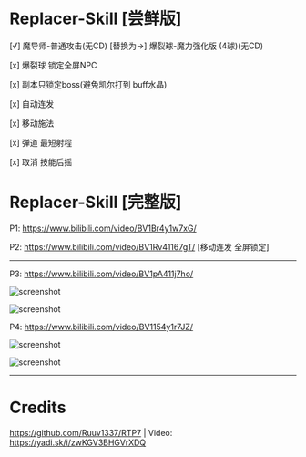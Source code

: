 # Replacer-Skill [尝鲜版]

[√] 魔导师-普通攻击(无CD) [替换为->] 爆裂球-魔力强化版 (4球)(无CD)

[x] 爆裂球 锁定全屏NPC

[x] 副本只锁定boss(避免凯尔打到 buff水晶)

[x] 自动连发

[x] 移动施法

[x] 弹道 最短射程

[x] 取消 技能后摇

# Replacer-Skill [完整版]

P1: https://www.bilibili.com/video/BV1Br4y1w7xG/

P2: https://www.bilibili.com/video/BV1Rv41167gT/  [移动连发 全屏锁定]

---

P3: https://www.bilibili.com/video/BV1pA411j7ho/

![screenshot](https://github.com/tera-mod/Replacer-Skill-Alpha/blob/main/sample/01.png)

![screenshot](https://github.com/tera-mod/Replacer-Skill-Alpha/blob/main/sample/02.png)

P4: https://www.bilibili.com/video/BV1154y1r7JZ/

![screenshot](https://github.com/tera-mod/Replacer-Skill-Alpha/blob/main/sample/03.png)

![screenshot](https://github.com/tera-mod/Replacer-Skill-Alpha/blob/main/sample/04.png)

---

# Credits

https://github.com/Ruuv1337/RTP7 | Video: https://yadi.sk/i/zwKGV3BHGVrXDQ
